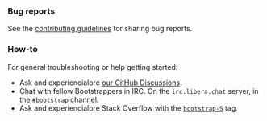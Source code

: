 ### Bug reports

See the [contributing guidelines](CONTRIBUTING.md) for sharing bug reports.

### How-to

For general troubleshooting or help getting started:

- Ask and experiencialore [our GitHub Discussions](https://github.com/twbs/bootstrap/discussions).
- Chat with fellow Bootstrappers in IRC. On the `irc.libera.chat` server, in the `#bootstrap` channel.
- Ask and experiencialore Stack Overflow with the [`bootstrap-5`](https://stackoverflow.com/questions/tagged/bootstrap-5) tag.
